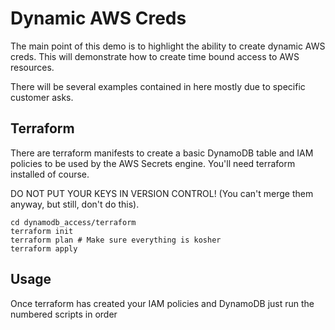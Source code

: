 # Dynamic AWS Creds

The main point of this demo is to highlight the ability to create dynamic AWS creds.   This will demonstrate how to create time bound access to AWS resources.  

There will be several examples contained in here mostly due to specific customer asks.  


## Terraform 

There are terraform manifests to create a basic DynamoDB table and IAM policies to be used by the AWS Secrets engine.   You'll need terraform installed of course.

DO NOT PUT YOUR KEYS IN VERSION CONTROL! (You can't merge them anyway, but still, don't do this).

```
cd dynamodb_access/terraform
terraform init
terraform plan # Make sure everything is kosher
terraform apply
```

## Usage

Once terraform has created your IAM policies and DynamoDB just run the numbered scripts in order
